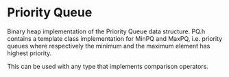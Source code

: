 # Priority Queue

Binary heap implementation of the Priority Queue data structure.
PQ.h contains a template class implementation for MinPQ and MaxPQ, i.e. priority queues where respectively the minimum and the maximum element has highest priority.

This can be used with any type that implements comparison operators.

